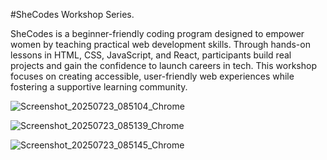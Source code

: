 #SheCodes Workshop Series.

SheCodes is a beginner-friendly coding program designed to empower women by teaching practical web development skills. Through hands-on lessons in HTML, CSS, JavaScript, and React, participants build real projects and gain the confidence to launch careers in tech. This workshop focuses on creating accessible, user-friendly web experiences while fostering a supportive learning community.


![Screenshot_20250723_085104_Chrome](https://github.com/user-attachments/assets/201e80b2-e391-4522-96cf-5739ddd097a1)

![Screenshot_20250723_085139_Chrome](https://github.com/user-attachments/assets/c9170a4f-1c79-4a1c-a7c7-4fe0cd549443)

![Screenshot_20250723_085145_Chrome](https://github.com/user-attachments/assets/aae24ec1-f6ac-4c02-b5c4-ac20fafdc75b)
